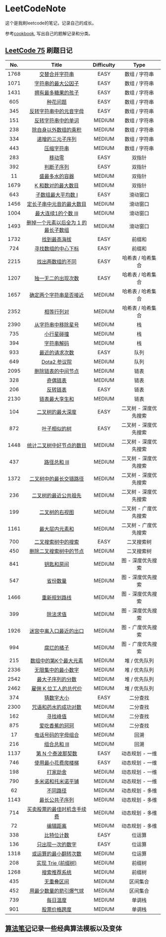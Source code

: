 # LeetCodeNote
这个是我刷leetcode的笔记，记录自己的成长。

参考[cookbook](https://github.com/halfrost/LeetCode-Go/releases/), 写出自己的题解记录和分类。

## [LeetCode 75](https://leetcode.cn/studyplan/leetcode-75/) 刷题日记
|No.|Title|Difficulty|Type|
|:--:|:--:|:--:|:--:|
|1768|[交替合并字符串](https://leetcode.cn/problems/merge-strings-alternately)|EASY|数组 / 字符串|
|1071|[字符串的最大公因子](https://leetcode.cn/problems/greatest-common-divisor-of-strings)|EASY|数组 / 字符串|
|1431|[拥有最多糖果的孩子](https://leetcode.cn/problems/kids-with-the-greatest-number-of-candies)|EASY|数组 / 字符串|
|605|[种花问题](https://leetcode.cn/problems/can-place-flowers)|EASY|数组 / 字符串|
|345|[反转字符串中的元音字母](https://leetcode.cn/problems/reverse-vowels-of-a-string)|EASY|数组 / 字符串|
|151|[反转字符串中的单词](https://leetcode.cn/problems/reverse-words-in-a-string)|MEDIUM|数组 / 字符串|
|238|[除自身以外数组的乘积](https://leetcode.cn/problems/product-of-array-except-self)|MEDIUM|数组 / 字符串|
|334|[递增的三元子序列](https://leetcode.cn/problems/increasing-triplet-subsequence)|MEDIUM|数组 / 字符串|
|443|[压缩字符串](https://leetcode.cn/problems/string-compression)|MEDIUM|数组 / 字符串|
|283|[移动零](https://leetcode.cn/problems/move-zeroes)|EASY|双指针|
|392|[判断子序列](https://leetcode.cn/problems/is-subsequence)|EASY|双指针|
|11|[盛最多水的容器](https://leetcode.cn/problems/container-with-most-water)|MEDIUM|双指针|
|1679|[K 和数对的最大数目](https://leetcode.cn/problems/max-number-of-k-sum-pairs)|MEDIUM|双指针|
|643|[子数组最大平均数 I](https://leetcode.cn/problems/maximum-average-subarray-i)|EASY|滑动窗口|
|1456|[定长子串中元音的最大数目](https://leetcode.cn/problems/maximum-number-of-vowels-in-a-substring-of-given-length)|MEDIUM|滑动窗口|
|1004|[最大连续1的个数 III](https://leetcode.cn/problems/max-consecutive-ones-iii)|MEDIUM|滑动窗口|
|1493|[删掉一个元素以后全为 1 的最长子数组](https://leetcode.cn/problems/longest-subarray-of-1s-after-deleting-one-element)|MEDIUM|滑动窗口|
|1732|[找到最高海拔](https://leetcode.cn/problems/find-the-highest-altitude)|EASY|前缀和|
|724|[寻找数组的中心下标](https://leetcode.cn/problems/find-pivot-index)|EASY|前缀和|
|2215|[找出两数组的不同](https://leetcode.cn/problems/find-the-difference-of-two-arrays)|EASY|哈希表 / 哈希集合|
|1207|[独一无二的出现次数](https://leetcode.cn/problems/unique-number-of-occurrences)|EASY|哈希表 / 哈希集合|
|1657|[确定两个字符串是否接近](https://leetcode.cn/problems/determine-if-two-strings-are-close)|MEDIUM|哈希表 / 哈希集合|
|2352|[相等行列对](https://leetcode.cn/problems/equal-row-and-column-pairs)|MEDIUM|哈希表 / 哈希集合|
|2390|[从字符串中移除星号](https://leetcode.cn/problems/removing-stars-from-a-string)|MEDIUM|栈|
|735|[小行星碰撞](https://leetcode.cn/problems/asteroid-collision)|MEDIUM|栈|
|394|[字符串解码](https://leetcode.cn/problems/decode-string)|MEDIUM|栈|
|933|[最近的请求次数](https://leetcode.cn/problems/number-of-recent-calls)|EASY|队列|
|649|[Dota2 参议院](https://leetcode.cn/problems/dota2-senate)|MEDIUM|队列|
|2095|[删除链表的中间节点](https://leetcode.cn/problems/delete-the-middle-node-of-a-linked-list)|MEDIUM|链表|
|328|[奇偶链表](https://leetcode.cn/problems/odd-even-linked-list)|MEDIUM|链表|
|206|[反转链表](https://leetcode.cn/problems/reverse-linked-list)|EASY|链表|
|2130|[链表最大孪生和](https://leetcode.cn/problems/maximum-twin-sum-of-a-linked-list)|MEDIUM|链表|
|104|[二叉树的最大深度](https://leetcode.cn/problems/maximum-depth-of-binary-tree)|EASY|二叉树 - 深度优先搜索|
|872|[叶子相似的树](https://leetcode.cn/problems/leaf-similar-trees)|EASY|二叉树 - 深度优先搜索|
|1448|[统计二叉树中好节点的数目](https://leetcode.cn/problems/count-good-nodes-in-binary-tree)|MEDIUM|二叉树 - 深度优先搜索|
|437|[路径总和 III](https://leetcode.cn/problems/path-sum-iii)|MEDIUM|二叉树 - 深度优先搜索|
|1372|[二叉树中的最长交错路径](https://leetcode.cn/problems/longest-zigzag-path-in-a-binary-tree)|MEDIUM|二叉树 - 深度优先搜索|
|236|[二叉树的最近公共祖先](https://leetcode.cn/problems/lowest-common-ancestor-of-a-binary-tree)|MEDIUM|二叉树 - 深度优先搜索|
|199|[二叉树的右视图](https://leetcode.cn/problems/binary-tree-right-side-view)|MEDIUM|二叉树 - 广度优先搜索|
|1161|[最大层内元素和](https://leetcode.cn/problems/maximum-level-sum-of-a-binary-tree)|MEDIUM|二叉树 - 广度优先搜索|
|700|[二叉搜索树中的搜索](https://leetcode.cn/problems/search-in-a-binary-search-tree)|EASY|二叉搜索树|
|450|[删除二叉搜索树中的节点](https://leetcode.cn/problems/delete-node-in-a-bst)|MEDIUM|二叉搜索树|
|841|[钥匙和房间](https://leetcode.cn/problems/keys-and-rooms)|MEDIUM|图 - 深度优先搜索|
|547|[省份数量](https://leetcode.cn/problems/number-of-provinces)|MEDIUM|图 - 深度优先搜索|
|1466|[重新规划路线](https://leetcode.cn/problems/reorder-routes-to-make-all-paths-lead-to-the-city-zero)|MEDIUM|图 - 深度优先搜索|
|399|[除法求值](https://leetcode.cn/problems/evaluate-division)|MEDIUM|图 - 深度优先搜索|
|1926|[迷宫中离入口最近的出口](https://leetcode.cn/problems/nearest-exit-from-entrance-in-maze)|MEDIUM|图 - 广度优先搜索|
|994|[腐烂的橘子](https://leetcode.cn/problems/rotting-oranges)|MEDIUM|图 - 广度优先搜索|
|215|[数组中的第K个最大元素](https://leetcode.cn/problems/kth-largest-element-in-an-array)|MEDIUM|堆 / 优先队列|
|2336|[无限集中的最小数字](https://leetcode.cn/problems/smallest-number-in-infinite-set)|MEDIUM|堆 / 优先队列|
|2542|[最大子序列的分数](https://leetcode.cn/problems/maximum-subsequence-score)|MEDIUM|堆 / 优先队列|
|2462|[雇佣 K 位工人的总代价](https://leetcode.cn/problems/total-cost-to-hire-k-workers)|MEDIUM|堆 / 优先队列|
|374|[猜数字大小](https://leetcode.cn/problems/guess-number-higher-or-lower)|EASY|二分查找|
|2300|[咒语和药水的成功对数](https://leetcode.cn/problems/successful-pairs-of-spells-and-potions)|MEDIUM|二分查找|
|162|[寻找峰值](https://leetcode.cn/problems/find-peak-element)|MEDIUM|二分查找|
|875|[爱吃香蕉的珂珂](https://leetcode.cn/problems/koko-eating-bananas)|MEDIUM|二分查找|
|17|[电话号码的字母组合](https://leetcode.cn/problems/letter-combinations-of-a-phone-number)|MEDIUM|回溯|
|216|[组合总和 III](https://leetcode.cn/problems/combination-sum-iii)|MEDIUM|回溯|
|1137|[第 N 个泰波那契数](https://leetcode.cn/problems/n-th-tribonacci-number)|EASY|动态规划 - 一维|
|746|[使用最小花费爬楼梯](https://leetcode.cn/problems/min-cost-climbing-stairs)|EASY|动态规划 - 一维|
|198|[打家劫舍](https://leetcode.cn/problems/house-robber)|MEDIUM|动态规划 - 一维|
|790|[多米诺和托米诺平铺](https://leetcode.cn/problems/domino-and-tromino-tiling)|MEDIUM|动态规划 - 一维|
|62|[不同路径](https://leetcode.cn/problems/unique-paths)|MEDIUM|动态规划 - 多维|
|1143|[最长公共子序列](https://leetcode.cn/problems/longest-common-subsequence)|MEDIUM|动态规划 - 多维|
|714|[买卖股票的最佳时机含手续费](https://leetcode.cn/problems/best-time-to-buy-and-sell-stock-with-transaction-fee)|MEDIUM|动态规划 - 多维|
|72|[编辑距离](https://leetcode.cn/problems/edit-distance)|MEDIUM|动态规划 - 多维|
|338|[比特位计数](https://leetcode.cn/problems/counting-bits)|EASY|位运算|
|136|[只出现一次的数字](https://leetcode.cn/problems/single-number)|EASY|位运算|
|1318|[或运算的最小翻转次数](https://leetcode.cn/problems/minimum-flips-to-make-a-or-b-equal-to-c)|MEDIUM|位运算|
|208|[实现 Trie (前缀树)](https://leetcode.cn/problems/implement-trie-prefix-tree)|MEDIUM|前缀树|
|1268|[搜索推荐系统](https://leetcode.cn/problems/search-suggestions-system)|MEDIUM|前缀树|
|435|[无重叠区间](https://leetcode.cn/problems/non-overlapping-intervals)|MEDIUM|区间集合|
|452|[用最少数量的箭引爆气球](https://leetcode.cn/problems/minimum-number-of-arrows-to-burst-balloons)|MEDIUM|区间集合|
|739|[每日温度](https://leetcode.cn/problems/daily-temperatures)|MEDIUM|单调栈|
|901|[股票价格跨度](https://leetcode.cn/problems/online-stock-span)|MEDIUM|单调栈|

## [算法笔记](https://github.com/Ray3260/LeetCodeNote/tree/main/Exported%20Documents)记录一些经典算法模板以及变体

